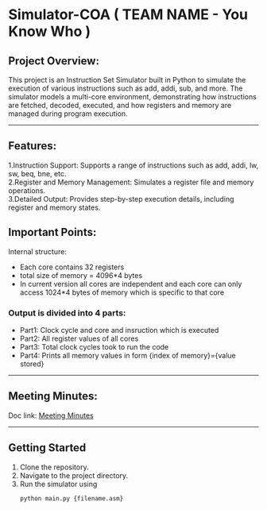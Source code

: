 # Simulator-COA ( TEAM NAME - You Know Who )




## Project Overview:<br>

This project is an Instruction Set Simulator built in Python to simulate the execution of various instructions such as add, addi, sub, and more. The simulator models a multi-core environment, demonstrating how instructions are fetched, decoded, executed, and how registers and memory are managed during program execution.

---

## Features:<br>

1.Instruction Support: Supports a range of instructions such as add, addi, lw, sw, beq, bne, etc.<br>
2.Register and Memory Management: Simulates a register file and memory operations.<br>
3.Detailed Output: Provides step-by-step execution details, including register and memory states.<br>


## Important Points:<br>


Internal structure:<br>
- Each core contains 32 registers
- total size of memory = 4096*4 bytes 
- In current version all cores are independent and each core can only access 1024*4 bytes of memory which is specific to that core
### Output is divided into 4 parts:
- Part1: Clock cycle and core and insruction which is executed<br>
- Part2: All register values of all cores<br>
- Part3: Total clock cycles took to run the code<br>
- Part4: Prints all memory values in form {index of memory}={value stored}<br>

---

## Meeting Minutes:<br>

Doc link: [Meeting Minutes](https://github.com/nithishgouds/Simulator-COA/blob/main/Meeting%20Minutes.md)


---

## Getting Started
1. Clone the repository.
2. Navigate to the project directory.
3. Run the simulator using
   ```bash
   python main.py {filename.asm}
